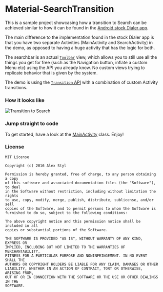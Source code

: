 # Material-SearchTransition

This is a sample project showcasing how a transition to Search can be achieved similar to how it can be found in the [Android stock Dialer app](https://play.google.com/store/apps/details?id=com.google.android.dialer).

The main difference to the implementation found in the stock Dialer app is that you have two separate Activities (MainActivity and SearchActivity) in the demo, as opposed to having a huge activity that has the logic for both.

The searchbar is an actual [`Toolbar`](https://developer.android.com/reference/android/widget/Toolbar.html) view, which allows you to still use all the things you get for free (such as the Navigation button, inflate a custom Menu etc) using the API you already know. No custom views trying to replicate behavior that is given by the system.

The demo is using the [`Transition` API](https://developer.android.com/reference/android/transition/package-summary.html)  with a combination of custom Activity transitions.


### How it looks like

![Transition to Search](https://github.com/alexstyl/Material-SearchTransition/blob/art/transition-to-search.gif?raw=true)

### Jump straight to code

To get started, have a look at the  [MainActivity](https://github.com/alexstyl/Material-SearchTransition/blob/master/app/src/main/java/com/alexstyl/searchtransition/mainscreen/MainActivity.java#L30) class. Enjoy! 



### License
```
MIT License

Copyright (c) 2016 Alex Styl

Permission is hereby granted, free of charge, to any person obtaining a copy
of this software and associated documentation files (the "Software"), to deal
in the Software without restriction, including without limitation the rights
to use, copy, modify, merge, publish, distribute, sublicense, and/or sell
copies of the Software, and to permit persons to whom the Software is
furnished to do so, subject to the following conditions:

The above copyright notice and this permission notice shall be included in all
copies or substantial portions of the Software.

THE SOFTWARE IS PROVIDED "AS IS", WITHOUT WARRANTY OF ANY KIND, EXPRESS OR
IMPLIED, INCLUDING BUT NOT LIMITED TO THE WARRANTIES OF MERCHANTABILITY,
FITNESS FOR A PARTICULAR PURPOSE AND NONINFRINGEMENT. IN NO EVENT SHALL THE
AUTHORS OR COPYRIGHT HOLDERS BE LIABLE FOR ANY CLAIM, DAMAGES OR OTHER
LIABILITY, WHETHER IN AN ACTION OF CONTRACT, TORT OR OTHERWISE, ARISING FROM,
OUT OF OR IN CONNECTION WITH THE SOFTWARE OR THE USE OR OTHER DEALINGS IN THE
SOFTWARE.
```

